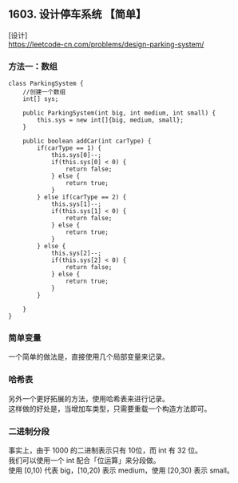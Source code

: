 ## 1603. 设计停车系统 【简单】      
[设计]     
https://leetcode-cn.com/problems/design-parking-system/     

### 方法一：数组   
```
class ParkingSystem {
    //创建一个数组
    int[] sys;

    public ParkingSystem(int big, int medium, int small) {
        this.sys = new int[]{big, medium, small};
    }
    
    public boolean addCar(int carType) {
        if(carType == 1) {
            this.sys[0]--;
            if(this.sys[0] < 0) {
                return false;
            } else {
                return true;
            }
        } else if(carType == 2) {
            this.sys[1]--;
            if(this.sys[1] < 0) {
                return false;
            } else {
                return true;
            }
        } else {
            this.sys[2]--;
            if(this.sys[2] < 0) {
                return false;
            } else {
                return true;
            }
        }
       
    }
}

```

### 简单变量      
一个简单的做法是，直接使用几个局部变量来记录。       

### 哈希表      
另外一个更好拓展的方法，使用哈希表来进行记录。      
这样做的好处是，当增加车类型，只需要重载一个构造方法即可。           

### 二进制分段    
事实上，由于 1000 的二进制表示只有 10位，而 int 有 32 位。      
我们可以使用一个 int 配合「位运算」来分段做。    
使用 [0,10) 代表 big，[10,20) 表示 medium，使用 [20,30) 表示 small。
       
       





















